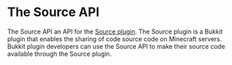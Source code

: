 # The Source API

The Source API an API for the
[Source plugin](https://gitlab.com/sfinnqs/source). The Source plugin is a
Bukkit plugin that enables the sharing of code source code on Minecraft servers.
Bukkit plugin developers can use the Source API to make their source code 
available through the Source plugin.
